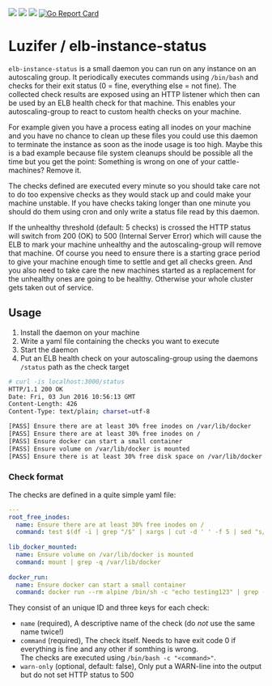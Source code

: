 ![](https://badges.fyi/github/license/Luzifer/elb-instance-status)
![](https://badges.fyi/github/latest-release/Luzifer/elb-instance-status)
![](https://badges.fyi/github/downloads/Luzifer/elb-instance-status)
[![Go Report Card](https://goreportcard.com/badge/github.com/Luzifer/elb-instance-status)](https://goreportcard.com/report/github.com/Luzifer/elb-instance-status)

# Luzifer / elb-instance-status

`elb-instance-status` is a small daemon you can run on any instance on an autoscaling group. It periodically executes commands using `/bin/bash` and checks for their exit status (0 = fine, everything else = not fine). The collected check results are exposed using an HTTP listener which then can be used by an ELB health check for that machine. This enables your autoscaling-group to react to custom health checks on your machine.

For example given you have a process eating all inodes on your machine and you have no chance to clean up these files you could use this daemon to terminate the instance as soon as the inode usage is too high. Maybe this is a bad example because file system cleanups should be possible all the time but you get the point: Something is wrong on one of your cattle-machines? Remove it.

The checks defined are executed every minute so you should take care not to do too expensive checks as they would stack up and could make your machine unstable. If you have checks taking longer than one minute you should do them using cron and only write a status file read by this daemon.

If the unhealthy threshold (default: 5 checks) is crossed the HTTP status will switch from 200 (OK) to 500 (Internal Server Error) which will cause the ELB to mark your machine unhealthy and the autoscaling-group will remove that machine. Of course you need to ensure there is a starting grace period to give your machine enough time to settle and get all checks green. And you also need to take care the new machines started as a replacement for the unhealthy ones are going to be healthy. Otherwise your whole cluster gets taken out of service.

## Usage

1. Install the daemon on your machine
2. Write a yaml file containing the checks you want to execute
3. Start the daemon
4. Put an ELB health check on your autoscaling-group using the daemons `/status` path as the check target

```bash
# curl -is localhost:3000/status
HTTP/1.1 200 OK
Date: Fri, 03 Jun 2016 10:56:13 GMT
Content-Length: 426
Content-Type: text/plain; charset=utf-8

[PASS] Ensure there are at least 30% free inodes on /var/lib/docker
[PASS] Ensure there are at least 30% free inodes on /
[PASS] Ensure docker can start a small container
[PASS] Ensure volume on /var/lib/docker is mounted
[PASS] Ensure there is at least 30% free disk space on /var/lib/docker
```

### Check format

The checks are defined in a quite simple yaml file:

```yaml
---
root_free_inodes:
  name: Ensure there are at least 30% free inodes on /
  command: test $(df -i | grep "/$" | xargs | cut -d ' ' -f 5 | sed "s/%//") -lt 70
 
lib_docker_mounted:
  name: Ensure volume on /var/lib/docker is mounted
  command: mount | grep -q /var/lib/docker
 
docker_run:
  name: Ensure docker can start a small container
  command: docker run --rm alpine /bin/sh -c "echo testing123" | grep -q testing123
```

They consist of an unique ID and three keys for each check:

- `name` (required), A descriptive name of the check (do *not* use the same name twice!)
- `command` (required), The check itself. Needs to have exit code 0 if everything is fine and any other if somthing is wrong.  
  The checks are executed using `/bin/bash -c "<command>"`.
- `warn-only` (optional, default: false), Only put a WARN-line into the output but do not set HTTP status to 500
